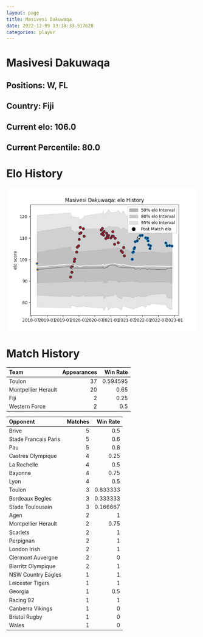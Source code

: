 ```yaml
---  
layout: page  
title: Masivesi Dakuwaqa  
date: 2022-12-09 13:18:33.517628  
categories: player  
---
```

# Masivesi Dakuwaqa

## Positions: W, FL

## Country: Fiji

## Current elo: 106.0

## Current Percentile: 80.0

# Elo History


![elo history](history_MasivesiDakuwaqa.png)
# Match History


| Team                |   Appearances |   Win Rate |
|:--------------------|--------------:|-----------:|
| Toulon              |            37 |   0.594595 |
| Montpellier Herault |            20 |   0.65     |
| Fiji                |             2 |   0.25     |
| Western Force       |             2 |   0.5      |

| Opponent             |   Matches |   Win Rate |
|:---------------------|----------:|-----------:|
| Brive                |         5 |   0.5      |
| Stade Francais Paris |         5 |   0.6      |
| Pau                  |         5 |   0.8      |
| Castres Olympique    |         4 |   0.25     |
| La Rochelle          |         4 |   0.5      |
| Bayonne              |         4 |   0.75     |
| Lyon                 |         4 |   0.5      |
| Toulon               |         3 |   0.833333 |
| Bordeaux Begles      |         3 |   0.333333 |
| Stade Toulousain     |         3 |   0.166667 |
| Agen                 |         2 |   1        |
| Montpellier Herault  |         2 |   0.75     |
| Scarlets             |         2 |   1        |
| Perpignan            |         2 |   1        |
| London Irish         |         2 |   1        |
| Clermont Auvergne    |         2 |   0        |
| Biarritz Olympique   |         2 |   1        |
| NSW Country Eagles   |         1 |   1        |
| Leicester Tigers     |         1 |   1        |
| Georgia              |         1 |   0.5      |
| Racing 92            |         1 |   1        |
| Canberra Vikings     |         1 |   0        |
| Bristol Rugby        |         1 |   0        |
| Wales                |         1 |   0        |